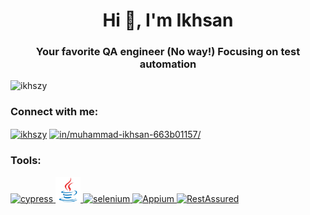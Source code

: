 <h1 align="center">Hi 👋, I'm Ikhsan</h1>
<h3 align="center">Your favorite QA engineer (No way!) Focusing on test automation</h3>

<p align="left"> <img src="https://komarev.com/ghpvc/?username=ikhszy&label=Profile%20views&color=0e75b6&style=flat" alt="ikhszy" /> </p>

<h3 align="left">Connect with me:</h3>
<p align="left">
<a href="https://twitter.com/ikhszy" target="blank"><img align="center" src="https://raw.githubusercontent.com/rahuldkjain/github-profile-readme-generator/master/src/images/icons/Social/twitter.svg" alt="ikhszy" height="30" width="40" /></a>
<a href="https://linkedin.com/in/in/muhammad-ikhsan-663b01157/" target="blank"><img align="center" src="https://raw.githubusercontent.com/rahuldkjain/github-profile-readme-generator/master/src/images/icons/Social/linked-in-alt.svg" alt="in/muhammad-ikhsan-663b01157/" height="30" width="40" /></a>
</p>

<h3 align="left">Tools:</h3>
<p align="left"> <a href="https://www.cypress.io" target="_blank" rel="noreferrer"> <img src="https://raw.githubusercontent.com/simple-icons/simple-icons/6e46ec1fc23b60c8fd0d2f2ff46db82e16dbd75f/icons/cypress.svg" alt="cypress" width="40" height="40"/> </a> <a href="https://www.java.com" target="_blank" rel="noreferrer"> <img src="https://raw.githubusercontent.com/devicons/devicon/master/icons/java/java-original.svg" alt="java" width="40" height="40"/> </a> <a href="https://www.selenium.dev" target="_blank" rel="noreferrer"> <img src="https://raw.githubusercontent.com/detain/svg-logos/780f25886640cef088af994181646db2f6b1a3f8/svg/selenium-logo.svg" alt="selenium" width="40" height="40"/> </a> <a href="http://appium.io/" target="_blank" rel="noreferrer"> <img src="https://github.com/ikhszy/ikhszy/assets/57410839/e8da1bdb-f3f5-4618-a418-333964e4a2d1" alt="Appium" width="40" height="40"/> </a> <a href="https://rest-assured.io/" target="_blank" rel="noreferrer"> <img src="https://github.com/ikhszy/ikhszy/assets/57410839/22cae94b-4dba-4670-a4a7-a071afcd0613" alt="RestAssured" width="40" height="40"/> </a> </p>
